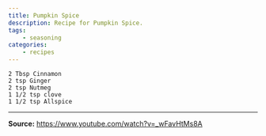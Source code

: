 ```yaml
---
title: Pumpkin Spice
description: Recipe for Pumpkin Spice.
tags:
    - seasoning
categories:
    - recipes
---
```


```
2 Tbsp Cinnamon
2 tsp Ginger
2 tsp Nutmeg
1 1/2 tsp clove
1 1/2 tsp Allspice
```

---

**Source:** <https://www.youtube.com/watch?v=_wFavHtMs8A>